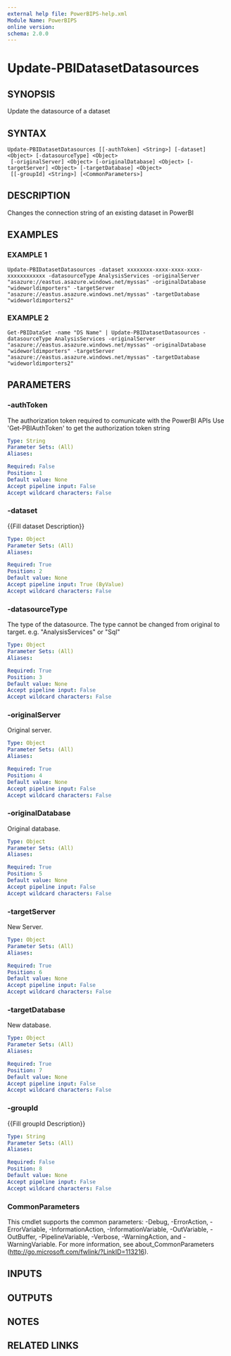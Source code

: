 ```yaml
---
external help file: PowerBIPS-help.xml
Module Name: PowerBIPS
online version:
schema: 2.0.0
---
```


# Update-PBIDatasetDatasources

## SYNOPSIS
Update the datasource of a dataset

## SYNTAX

```
Update-PBIDatasetDatasources [[-authToken] <String>] [-dataset] <Object> [-datasourceType] <Object>
 [-originalServer] <Object> [-originalDatabase] <Object> [-targetServer] <Object> [-targetDatabase] <Object>
 [[-groupId] <String>] [<CommonParameters>]
```

## DESCRIPTION
Changes the connection string of an existing dataset in PowerBI

## EXAMPLES

### EXAMPLE 1
```
Update-PBIDatasetDatasources -dataset xxxxxxxx-xxxx-xxxx-xxxx-xxxxxxxxxxxx -datasourceType AnalysisServices -originalServer "asazure://eastus.asazure.windows.net/myssas" -originalDatabase  "wideworldimporters" -targetServer  "asazure://eastus.asazure.windows.net/myssas" -targetDatabase "wideworldimporters2"
```

### EXAMPLE 2
```
Get-PBIDataSet -name "DS Name" | Update-PBIDatasetDatasources -datasourceType AnalysisServices -originalServer "asazure://eastus.asazure.windows.net/myssas" -originalDatabase  "wideworldimporters" -targetServer  "asazure://eastus.asazure.windows.net/myssas" -targetDatabase "wideworldimporters2"
```

## PARAMETERS

### -authToken
The authorization token required to comunicate with the PowerBI APIs
Use 'Get-PBIAuthToken' to get the authorization token string

```yaml
Type: String
Parameter Sets: (All)
Aliases:

Required: False
Position: 1
Default value: None
Accept pipeline input: False
Accept wildcard characters: False
```

### -dataset
{{Fill dataset Description}}

```yaml
Type: Object
Parameter Sets: (All)
Aliases:

Required: True
Position: 2
Default value: None
Accept pipeline input: True (ByValue)
Accept wildcard characters: False
```

### -datasourceType
The type of the datasource.
The type cannot be changed from original to target.
e.g.
"AnalysisServices" or "Sql"

```yaml
Type: Object
Parameter Sets: (All)
Aliases:

Required: True
Position: 3
Default value: None
Accept pipeline input: False
Accept wildcard characters: False
```

### -originalServer
Original server.

```yaml
Type: Object
Parameter Sets: (All)
Aliases:

Required: True
Position: 4
Default value: None
Accept pipeline input: False
Accept wildcard characters: False
```

### -originalDatabase
Original database.

```yaml
Type: Object
Parameter Sets: (All)
Aliases:

Required: True
Position: 5
Default value: None
Accept pipeline input: False
Accept wildcard characters: False
```

### -targetServer
New Server.

```yaml
Type: Object
Parameter Sets: (All)
Aliases:

Required: True
Position: 6
Default value: None
Accept pipeline input: False
Accept wildcard characters: False
```

### -targetDatabase
New database.

```yaml
Type: Object
Parameter Sets: (All)
Aliases:

Required: True
Position: 7
Default value: None
Accept pipeline input: False
Accept wildcard characters: False
```

### -groupId
{{Fill groupId Description}}

```yaml
Type: String
Parameter Sets: (All)
Aliases:

Required: False
Position: 8
Default value: None
Accept pipeline input: False
Accept wildcard characters: False
```

### CommonParameters
This cmdlet supports the common parameters: -Debug, -ErrorAction, -ErrorVariable, -InformationAction, -InformationVariable, -OutVariable, -OutBuffer, -PipelineVariable, -Verbose, -WarningAction, and -WarningVariable.
For more information, see about_CommonParameters (http://go.microsoft.com/fwlink/?LinkID=113216).

## INPUTS

## OUTPUTS

## NOTES

## RELATED LINKS
